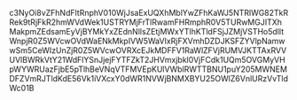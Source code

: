c3NyOi8vZFhNdFltRnphV010WjJsaExUQXhMblYwZFhKaWJ5NTRlWG82TkRRek9tRjFkR2hmWVdWek1USTRYMjFrTlRwamFHRmphR0V5TURwMGJITXhMakpmZEdsamEyVjBYMkYxZEdnNllsZEtjMWxYTlhKTldFSjJZMjVSTHo5dlltWnpjR0Z5WVcwOVdWaENkMkpIVW5WaVIxRjFXVmhDZDJKSFZYVlpNamwwSm5CeWIzUnZjR0Z5WVcwOVRXcEJkMDFFV1RaWlZFVjRUMVJKTTAxRVVUVlBWRkVtY21WdFlYSnJjejFYTFZkT2JHVmxjbkl0VjFCdk1UQm5OVGMyVHpWYWRUazFjbE5pTlhBeVNqVTFMVEpKUlVWblRWTTBNU1puY205MWNEMDFZVmRJTldKdE56Vk1iVXcxY0dWR1NVWjBNMXBYU25OWlZ6VnlURzVvTldWc01B
